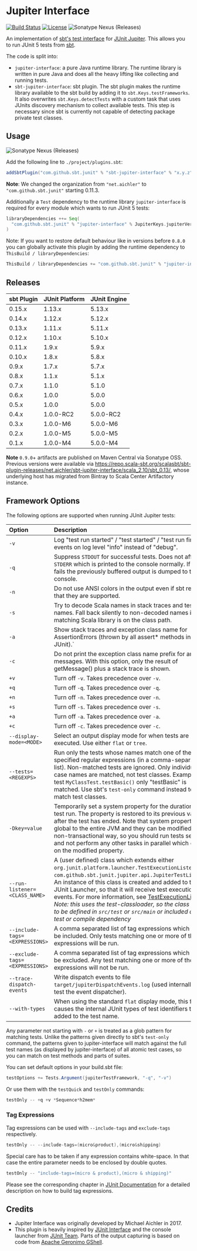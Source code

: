 Jupiter Interface
=================

[![Build Status](https://github.com/sbt/sbt-jupiter-interface/actions/workflows/ci.yml/badge.svg)](https://github.com/sbt/sbt-jupiter-interface/actions/workflows/ci.yml)
[![License](https://img.shields.io/hexpm/l/plug.svg)](https://raw.githubusercontent.com/sbt/sbt-jupiter-interface/main/LICENSE)
![Sonatype Nexus (Releases)](https://img.shields.io/nexus/r/com.github.sbt.junit/jupiter-interface?server=https%3A%2F%2Foss.sonatype.org)

An implementation of [sbt's test interface](https://github.com/sbt/test-interface) for [JUnit Jupiter](http://junit.org/junit5). This allows you to run JUnit 5 tests from [sbt](http://www.scala-sbt.org/).

The code is split into:

* `jupiter-interface`: a pure Java runtime library. The runtime library is written in pure Java and does all the heavy lifting like collecting and running tests.
* `sbt-jupiter-interface`: sbt plugin. The sbt plugin makes the runtime library available to the sbt build by adding it to `sbt.Keys.testFrameworks`. It also overwrites `sbt.Keys.detectTests` with a custom task that uses JUnits discovery mechanism to collect available tests. This step is necessary since sbt is currently not capable of detecting package private test classes.

## Usage

![Sonatype Nexus (Releases)](https://img.shields.io/nexus/r/com.github.sbt.junit/jupiter-interface?server=https%3A%2F%2Foss.sonatype.org)

Add the following line to `./project/plugins.sbt`:

```scala
addSbtPlugin("com.github.sbt.junit" % "sbt-jupiter-interface" % "x.y.z")
```

**Note**: We changed the organization from `"net.aichler"` to `"com.github.sbt.junit"` starting 0.11.3.

Additionally a `Test` dependency to the runtime library `jupiter-interface` is required for every module which wants to run JUnit 5 tests:

```scala
libraryDependencies ++= Seq(
  "com.github.sbt.junit" % "jupiter-interface" % JupiterKeys.jupiterVersion.value % Test
)
```

Note: If you want to restore default behaviour like in versions before `0.8.0` you can globally activate this plugin by adding the runtime dependency to `ThisBuild / libraryDependencies`:

```scala
ThisBuild / libraryDependencies += "com.github.sbt.junit" % "jupiter-interface" % JupiterKeys.jupiterVersion.value % Test
```

## Releases

 sbt Plugin      | JUnit Platform | JUnit Engine
:----------------|:---------------|:-------------
 0.15.x          | 1.13.x         | 5.13.x
 0.14.x          | 1.12.x         | 5.12.x
 0.13.x          | 1.11.x         | 5.11.x
 0.12.x          | 1.10.x         | 5.10.x
 0.11.x          | 1.9.x          | 5.9.x
 0.10.x          | 1.8.x          | 5.8.x
 0.9.x           | 1.7.x          | 5.7.x
 0.8.x           | 1.1.x          | 5.1.x
 0.7.x           | 1.1.0          | 5.1.0
 0.6.x           | 1.0.0          | 5.0.0
 0.5.x           | 1.0.0          | 5.0.0
 0.4.x           | 1.0.0-RC2      | 5.0.0-RC2
 0.3.x           | 1.0.0-M6       | 5.0.0-M6
 0.2.x           | 1.0.0-M5       | 5.0.0-M5
 0.1.x           | 1.0.0-M4       | 5.0.0-M4

**Note** `0.9.0`+ artifacts are published on Maven Central via Sonatype OSS. Previous versions were available via <https://repo.scala-sbt.org/scalasbt/sbt-plugin-releases/net.aichler/sbt-jupiter-interface/scala_2.10/sbt_0.13/>, whose underlying host has migrated from Bintray to Scala Center Artifactory instance.

## Framework Options

The following options are supported when running JUnit Jupiter tests:

 Option                           | Description
:---------------------------------|:---------------------------------
 `-v`                             | Log "test run started" / "test started" / "test run finished" events on log level "info" instead of "debug".
 `-q`                             | Suppress `STDOUT` for successful tests. Does not affect `STDERR` which is printed to the console normally. If a test fails the previously buffered output is dumped to the console.
 `-n`                             | Do not use ANSI colors in the output even if sbt reports that they are supported.
 `-s`                             | Try to decode Scala names in stack traces and test names. Fall back silently to non-decoded names if no matching Scala library is on the class path.
 `-a`                             | Show stack traces and exception class name for AssertionErrors (thrown by all assert* methods in JUnit).`
 `-c`                             | Do not print the exception class name prefix for any messages. With this option, only the result of getMessage() plus a stack trace is shown.
 `+v`                             | Turn off `-v`. Takes precedence over `-v`.
 `+q`                             | Turn off `-q`. Takes precedence over `-q`.
 `+n`                             | Turn off `-n`. Takes precedence over `-n`.
 `+s`                             | Turn off `-s`. Takes precedence over `-s`.
 `+a`                             | Turn off `-a`. Takes precedence over `-a`.
 `+c`                             | Turn off `-c`. Takes precedence over `-c`.
 `--display-mode=<MODE>`          | Select an output display mode for when tests are executed. Use either `flat` or `tree`.
 `--tests=<REGEXPS>`              | Run only the tests whose names match one of the specified regular expressions (in a comma-separated list). Non-matched tests are ignored. Only individual test case names are matched, not test classes. Example: For test `MyClassTest.testBasic()` only "testBasic" is matched. Use sbt's `test-only` command instead to match test classes.
 `-Dkey=value`                    | Temporarily set a system property for the duration of the test run. The property is restored to its previous value after the test has ended. Note that system properties are global to the entire JVM and they can be modified in a non-transactional way, so you should run tests serially and not perform any other tasks in parallel which depend on the modified property.
 `--run-listener=<CLASS_NAME>`    | A (user defined) class which extends either `org.junit.platform.launcher.TestExecutionListener` or `com.github.sbt.junit.jupiter.api.JupiterTestListener`. An instance of this class is created and added to the JUnit Launcher, so that it will receive test execution events. For more information, see [TestExecutionListener](http://junit.org/junit5/docs/current/api/org/junit/platform/launcher/TestExecutionListener.html). *Note: this uses the test-classloader, so the class needs to be defined in `src/test` or `src/main` or included as a test or compile dependency*
 `--include-tags=<EXPRESSIONS>`   | A comma separated list of tag expressions which should be included. Only tests matching one or more of those expressions will be run.
 `--exclude-tags=<EXPRESSIONS>`   | A comma separated list of tag expressions which should be excluded. Any test matching one or more of those expressions  will not be run.
 `--trace-dispatch-events`        | Write dispatch events to file `target/jupiterDispatchEvents.log` (used internally to test the event dispatcher).
 `--with-types`                   | When using the standard `flat` display mode, this flag causes the internal JUnit types of test identifiers to be added to the test name.

Any parameter not starting with `-` or `+` is treated as a glob pattern for matching tests. Unlike the patterns given directly to sbt's `test-only` command, the patterns given to jupiter-interface will match against the full test names (as displayed by jupiter-interface) of all atomic test cases, so you can match on test methods and parts of suites.

You can set default options in your build.sbt file:

```scala
testOptions += Tests.Argument(jupiterTestFramework, "-q", "-v")
```

Or use them with the `testQuick` and `testOnly` commands:

```scala
testOnly -- +q +v *Sequence*h2mem*
```

### Tag Expressions

Tag expressions can be used with `--include-tags` and `exclude-tags` respectively.

```scala
testOnly -- --include-tags=(micro&product),(micro&shipping)
```

Special care has to be taken if any expression contains white-space. In that case the entire parameter needs to be enclosed by double quotes.

```scala
testOnly -- "include-tags=(micro & product),(micro & shipping)"
```

Please see the corresponding chapter in [JUnit Documentation](https://junit.org/junit5/docs/current/user-guide/#running-tests-tag-expressions) for a detailed description on how to build tag expressions.

## Credits

* Jupiter Interface was originally developed by Michael Aichler in 2017.
* This plugin is heavily inspired by [JUnit Interface](https://github.com/sbt/junit-interface) and the console launcher from [JUnit Team](https://github.com/junit-team/junit5). Parts of the output capturing is based on code from [Apache Geronimo GShell](http://geronimo.apache.org/gshell/index.html).
